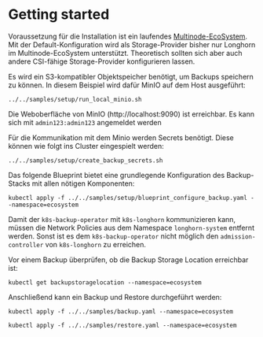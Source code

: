 # Getting started

Voraussetzung für die Installation ist ein laufendes [Multinode-EcoSystem][mn-ecosystem-repo].
Mit der Default-Konfiguration wird als Storage-Provider bisher nur Longhorn im Multinode-EcoSystem unterstützt.
Theoretisch sollten sich aber auch andere CSI-fähige Storage-Provider konfigurieren lassen.

[mn-ecosystem-repo]: https://github.com/cloudogu/k8s-ecosystem

Es wird ein S3-kompatibler Objektspeicher benötigt, um Backups speichern zu können.
In diesem Beispiel wird dafür MinIO auf dem Host ausgeführt:
```shell
../../samples/setup/run_local_minio.sh
```

Die Weboberfläche von MinIO (http://localhost:9090) ist erreichbar. Es kann sich mit `admin123:admin123` angemeldet 
werden

Für die Kommunikation mit dem Minio werden Secrets benötigt. Diese können wie folgt ins Cluster eingespielt werden:
```shell
../../samples/setup/create_backup_secrets.sh
```

Das folgende Blueprint bietet eine grundlegende Konfiguration des Backup-Stacks mit allen nötigen Komponenten:

```shell
kubectl apply -f ../../samples/setup/blueprint_configure_backup.yaml --namespace=ecosystem
```

Damit der `k8s-backup-operator` mit `k8s-longhorn` kommunizieren kann, müssen die Network Policies aus dem Namespace 
`longhorn-system` entfernt werden. Sonst ist es dem `k8s-backup-operator` nicht möglich den `admission-controller` 
von `k8s-longhorn` zu erreichen. 

Vor einem Backup überprüfen, ob die Backup Storage Location erreichbar ist:
```shell
kubectl get backupstoragelocation --namespace=ecosystem
```

Anschließend kann ein Backup und Restore durchgeführt werden:
```shell
kubectl apply -f ../../samples/backup.yaml --namespace=ecosystem
```

```shell
kubectl apply -f ../../samples/restore.yaml --namespace=ecosystem
```